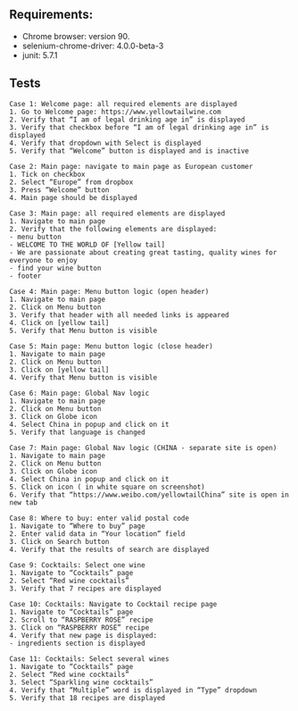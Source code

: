 Requirements:
----------------------------
- Chrome browser: version 90.
- selenium-chrome-driver: 4.0.0-beta-3
- junit: 5.7.1


Tests
----------------------------
    Case 1: Welcome page: all required elements are displayed
    1. Go to Welcome page: https://www.yellowtailwine.com
    2. Verify that “I am of legal drinking age in” is displayed
    3. Verify that checkbox before “I am of legal drinking age in” is displayed
    4. Verify that dropdown with Select is displayed
    5. Verify that “Welcome” button is displayed and is inactive

    Case 2: Main page: navigate to main page as European customer
    1. Tick on checkbox
    2. Select “Europe” from dropbox
    3. Press “Welcome” button
    4. Main page should be displayed
    
    Case 3: Main page: all required elements are displayed
    1. Navigate to main page
    2. Verify that the following elements are displayed:
    - menu button
    - WELCOME TO THE WORLD OF [Yellow tail]
    - We are passionate about creating great tasting, quality wines for everyone to enjoy
    - find your wine button
    - footer
    
    Case 4: Main page: Menu button logic (open header)
    1. Navigate to main page
    2. Click on Menu button
    3. Verify that header with all needed links is appeared
    4. Click on [yellow tail]
    5. Verify that Menu button is visible
    
    Case 5: Main page: Menu button logic (close header)
    1. Navigate to main page
    2. Click on Menu button
    3. Click on [yellow tail]
    4. Verify that Menu button is visible
    
    Case 6: Main page: Global Nav logic
    1. Navigate to main page
    2. Click on Menu button
    3. Click on Globe icon
    4. Select China in popup and click on it
    5. Verify that language is changed
    
    Case 7: Main page: Global Nav logic (CHINA - separate site is open)
    1. Navigate to main page
    2. Click on Menu button
    3. Click on Globe icon
    4. Select China in popup and click on it
    5. Click on icon ( in white square on screenshot)
    6. Verify that “https://www.weibo.com/yellowtailChina” site is open in new tab
    
    Case 8: Where to buy: enter valid postal code
    1. Navigate to “Where to buy” page
    2. Enter valid data in “Your location” field
    3. Click on Search button
    4. Verify that the results of search are displayed    
    
    Case 9: Cocktails: Select one wine
    1. Navigate to “Cocktails” page
    2. Select “Red wine cocktails”
    3. Verify that 7 recipes are displayed
    
    Case 10: Cocktails: Navigate to Cocktail recipe page
    1. Navigate to “Cocktails” page
    2. Scroll to “RASPBERRY ROSÉ” recipe
    3. Click on “RASPBERRY ROSÉ” recipe
    4. Verify that new page is displayed:
    - ingredients section is displayed
    
    Case 11: Cocktails: Select several wines
    1. Navigate to “Cocktails” page
    2. Select “Red wine cocktails”
    3. Select “Sparkling wine cocktails”
    4. Verify that “Multiple” word is displayed in “Type” dropdown
    5. Verify that 18 recipes are displayed